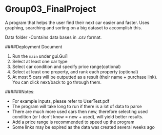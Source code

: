 # Group03_FinalProject
A program that helps the user find their next car easier and faster. 
Uses graphing, searching and sorting on a big dataset to accomplish this.

Data folder
-Contains data bases in .csv format. 

####Deployment Document
1) Run the `main` under gui.Gui1<br />
2) Select at least one car type<br />
3) Select car condition and specify price range(optional)<br />
4) Select at least one property, and rank each property (optional)<br />
5) At most 5 cars will be outputted as a result (their name + purchase link).<br />
You can click next/back to go through them.<br />

######Notes:
- For example inputs, please refer to UserTest.pdf
- The program will take long to run if there is a lot of data to parse
- There are much more used cars then new, therefore selecting used condition (or I don't know = new + used),
will yield better results.
- Add a price range is recommended to speed up the program
- Some links may be expired as the data was created several weeks ago
